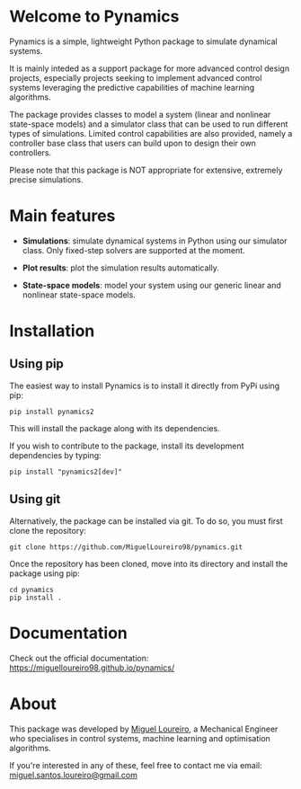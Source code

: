 # Welcome to Pynamics

Pynamics is a simple, lightweight Python package to simulate dynamical systems.

It is mainly inteded as a support package for more advanced control design projects, especially projects seeking to implement advanced control systems leveraging the predictive capabilities of machine learning algorithms.

The package provides classes to model a system (linear and nonlinear state-space models) and a simulator class that can be used to run different types of simulations. Limited control capabilities are also provided, namely a controller base class that users can build upon to design their own controllers.

Please note that this package is NOT appropriate for extensive, extremely precise simulations.

# Main features
- **Simulations**: simulate dynamical systems in Python using our simulator class. Only fixed-step solvers are supported at the moment.

- **Plot results**: plot the simulation results automatically.

- **State-space models**: model your system using our generic linear and nonlinear state-space models.

# Installation

## Using pip
The easiest way to install Pynamics is to install it directly from PyPi using pip:

```
pip install pynamics2
```

This will install the package along with its dependencies.

If you wish to contribute to the package, install its development dependencies by typing:

```
pip install "pynamics2[dev]"
```

## Using git
Alternatively, the package can be installed via git. To do so, you must first clone the repository:

```
git clone https://github.com/MiguelLoureiro98/pynamics.git
```

Once the repository has been cloned, move into its directory and install the package using pip:

```
cd pynamics
pip install .
```

# Documentation

Check out the official documentation: https://miguelloureiro98.github.io/pynamics/

# About

This package was developed by [Miguel Loureiro](https://www.linkedin.com/in/miguel-santos-loureiro/), a Mechanical Engineer who specialises in control systems, machine learning and optimisation algorithms.

If you're interested in any of these, feel free to contact me via email: miguel.santos.loureiro@gmail.com
